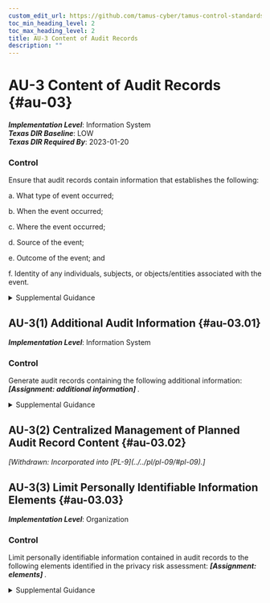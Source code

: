 ```yaml
---
custom_edit_url: https://github.com/tamus-cyber/tamus-control-standards/tree/main/content/tamus.edu/TAMUS_profile.xml
toc_min_heading_level: 2
toc_max_heading_level: 2
title: AU-3 Content of Audit Records
description: ""
---
```


# AU-3 Content of Audit Records {#au-03}

_**Implementation Level**_: Information System\
_**Texas DIR Baseline**_: LOW\
_**Texas DIR Required By**_: 2023-01-20

### Control

Ensure that audit records contain information that establishes the following:

a. What type of event occurred;

b. When the event occurred;

c. Where the event occurred;

d. Source of the event;

e. Outcome of the event; and

f. Identity of any individuals, subjects, or objects/entities associated with the event.

<details>
  <summary>Supplemental Guidance</summary>

Audit record content that may be necessary to support the auditing function includes event descriptions (item a), time stamps (item b), source and destination addresses (item c), user or process identifiers (items d and f), success or fail indications (item e), and filenames involved (items a, c, e, and f) . Event outcomes include indicators of event success or failure and event-specific results, such as the system security and privacy posture after the event occurred. Organizations consider how audit records can reveal information about individuals that may give rise to privacy risks and how best to mitigate such risks. For example, there is the potential to reveal personally identifiable information in the audit trail, especially if the trail records inputs or is based on patterns or time of usage.

</details>

## AU-3(1) Additional Audit Information {#au-03.01}

_**Implementation Level**_: Information System

### Control

Generate audit records containing the following additional information: <strong> <em>[Assignment: additional information]</em> </strong>.

<details>
  <summary>Supplemental Guidance</summary>

The ability to add information generated in audit records is dependent on system functionality to configure the audit record content. Organizations may consider additional information in audit records including, but not limited to, access control or flow control rules invoked and individual identities of group account users. Organizations may also consider limiting additional audit record information to only information that is explicitly needed for audit requirements. This facilitates the use of audit trails and audit logs by not including information in audit records that could potentially be misleading, make it more difficult to locate information of interest, or increase the risk to individuals' privacy.

</details>

## AU-3(2) Centralized Management of Planned Audit Record Content {#au-03.02}


<prop xmlns="http://csrc.nist.gov/ns/oscal/1.0" name="status" value="withdrawn">
               <em>[Withdrawn: Incorporated into [PL-9](../../pl/pl-09/#pl-09).]</em>
            </prop>
            

## AU-3(3) Limit Personally Identifiable Information Elements {#au-03.03}

_**Implementation Level**_: Organization

### Control

Limit personally identifiable information contained in audit records to the following elements identified in the privacy risk assessment: <strong> <em>[Assignment: elements]</em> </strong>.

<details>
  <summary>Supplemental Guidance</summary>

Limiting personally identifiable information in audit records when such information is not needed for operational purposes helps reduce the level of privacy risk created by a system.

</details>

